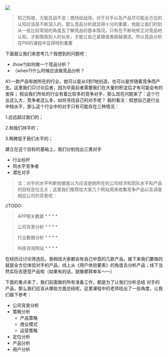![](http://upload-images.jianshu.io/upload_images/2539684-3e3fb59dc82a2f6e.png?imageMogr2/auto-orient/strip%7CimageView2/2/w/1240)

> 知己知彼，方能百战不怠；商场如战场，对于对手以及产品尽可能全方位的认知应该是不断深入的，那么竞品分析就显得十分的重要，他能让我们时刻从一些比较常规的角度去了解竞品的基本情况。只有在不断地修正对竞品地认知，才能吸取别人的长处，才能让自己紧跟或者超越潮流，所以竞品分析在PM的课程中显得特别重要

下面就让我们来思考几个我想到的问题吧：

* (how?)如何做一个竞品分析？
* （when?)什么时候应该做竞品分析？


A1:一款产品有她所在的行业，她可以是从0到1地创造，也可以是伴随着竞争而产生。这里我们只讨论后者，因为毕竟前者需要我们在大量的积淀后才有可能会有的发挥；
假设我们所处的行业有着比较多的竞争对手，那么现在问题来了：这个行业这么大，竞争者这么多，如何寻找自己的对手呢？
我的看法：假想自己是行业中档水平，那么这个行业中的对手只有可能存在三种情况：

1.远远超过我们的；

2.和我们持平的；

3.稍微低于我们水平的；

建立在这个目标的基础上，我们分别找出三类对手

* 行业标杆
* 同水平竞争者
* 潜在对手

> 注：对手的水平判断依据我认为应该是她所在的公司经济和团队水平和产品的目标定位无关；这里我们推荐给大家几个网站用来收集竞争产品以及调查相应公司的背景吧：

//TODO:

> APP相关数据
	* []()
	* []()
	* []()
	* []()
	
> 公司背景分析
	* []()
	* []()
	* []()
	* []()

> 行业数据分析
	* []()
	* []()
	* []()
	* []()

> 科技咨询网站
	* []()
	* []()
	* []()
	* []()

在经历过讨论筛选后，我相信大家都会有自己中意的几款产品，接下来我们要做的就是全方位体验对手的产品，线上从《用户体验要素》的角度去分析产品；线下当然实际去感受产品啦（如果有的话，就像摩拜单车～～）

下面的重点来了，我们前面做的所有准备工作，都是为了让我们分析总结
对手的产品，那么我们应该从哪些方面总结呢，这里课程中的老师给出了一些角度，让我们做下参考：

* 公司背景分析
* 策略分析
	* 产品策略
	* 商业模式
	* 运营策略
* 定位分析
* 产品分析
* 用户分析


